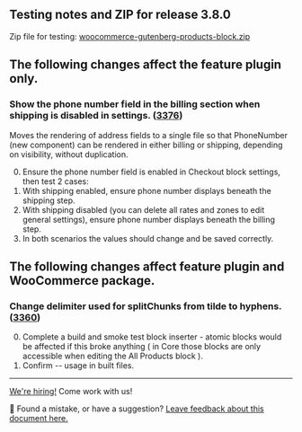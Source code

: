 ## Testing notes and ZIP for release 3.8.0

Zip file for testing: [woocommerce-gutenberg-products-block.zip](https://github.com/woocommerce/woocommerce-gutenberg-products-block/files/5516903/woocommerce-gutenberg-products-block.zip)

## The following changes affect the feature plugin only.

### Show the phone number field in the billing section when shipping is disabled in settings. ([3376](https://github.com/woocommerce/woocommerce-gutenberg-products-block/pull/3376))

Moves the rendering of address fields to a single file so that PhoneNumber (new component) can be rendered in either billing or shipping, depending on visibility, without duplication.

0. Ensure the phone number field is enabled in Checkout block settings, then test 2 cases:
1. With shipping enabled, ensure phone number displays beneath the shipping step.
2. With shipping disabled (you can delete all rates and zones to edit general settings), ensure phone number displays beneath the billing step.
3. In both scenarios the values should change and be saved correctly.

## The following changes affect feature plugin and WooCommerce package.

### Change delimiter used for splitChunks from tilde to hyphens. ([3360](https://github.com/woocommerce/woocommerce-gutenberg-products-block/pull/3360))

0. Complete a build and smoke test block inserter - atomic blocks would be affected if this broke anything ( in Core those blocks are only accessible when editing the All Products block ).
1. Confirm -- usage in built files.

<!-- FEEDBACK -->

---

[We're hiring!](https://woocommerce.com/careers/) Come work with us!

🐞 Found a mistake, or have a suggestion? [Leave feedback about this document here.](https://github.com/woocommerce/woocommerce-gutenberg-products-block/issues/new?assignees=&labels=type%3A+documentation&template=--doc-feedback.md&title=Feedback%20on%20./docs/testing/releases/380.md)

<!-- /FEEDBACK -->

